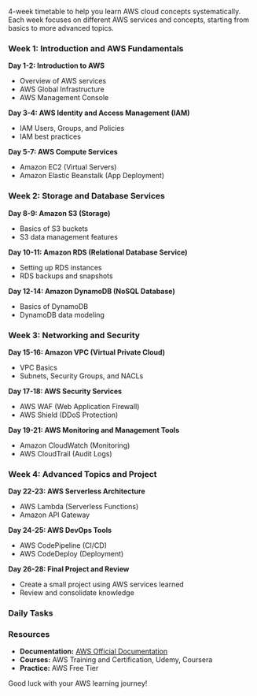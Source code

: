 4-week timetable to help you learn AWS cloud concepts systematically. Each week focuses on different AWS services and concepts, starting from basics to more advanced topics.

### Week 1: Introduction and AWS Fundamentals

**Day 1-2: Introduction to AWS**
- Overview of AWS services
- AWS Global Infrastructure
- AWS Management Console

**Day 3-4: AWS Identity and Access Management (IAM)**
- IAM Users, Groups, and Policies
- IAM best practices

**Day 5-7: AWS Compute Services**
- Amazon EC2 (Virtual Servers)
- Amazon Elastic Beanstalk (App Deployment)

### Week 2: Storage and Database Services

**Day 8-9: Amazon S3 (Storage)**
- Basics of S3 buckets
- S3 data management features

**Day 10-11: Amazon RDS (Relational Database Service)**
- Setting up RDS instances
- RDS backups and snapshots

**Day 12-14: Amazon DynamoDB (NoSQL Database)**
- Basics of DynamoDB
- DynamoDB data modeling

### Week 3: Networking and Security

**Day 15-16: Amazon VPC (Virtual Private Cloud)**
- VPC Basics
- Subnets, Security Groups, and NACLs

**Day 17-18: AWS Security Services**
- AWS WAF (Web Application Firewall)
- AWS Shield (DDoS Protection)

**Day 19-21: AWS Monitoring and Management Tools**
- Amazon CloudWatch (Monitoring)
- AWS CloudTrail (Audit Logs)

### Week 4: Advanced Topics and Project

**Day 22-23: AWS Serverless Architecture**
- AWS Lambda (Serverless Functions)
- Amazon API Gateway

**Day 24-25: AWS DevOps Tools**
- AWS CodePipeline (CI/CD)
- AWS CodeDeploy (Deployment)

**Day 26-28: Final Project and Review**
- Create a small project using AWS services learned
- Review and consolidate knowledge

### Daily Tasks



### Resources

- **Documentation:** [AWS Official Documentation](https://docs.aws.amazon.com/)
- **Courses:** AWS Training and Certification, Udemy, Coursera
- **Practice:** AWS Free Tier



Good luck with your AWS learning journey!
